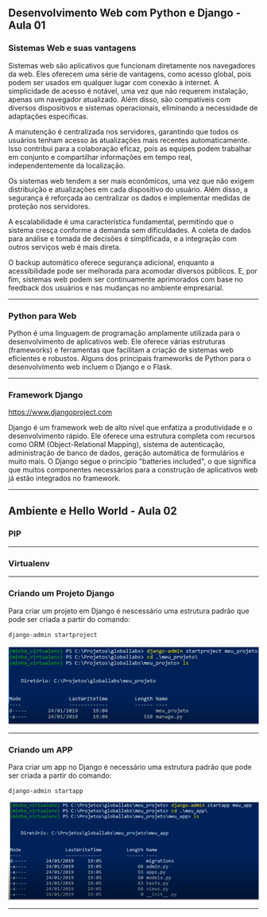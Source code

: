 ## Desenvolvimento Web com Python e Django - Aula 01

### Sistemas Web e suas vantagens

Sistemas web são aplicativos que funcionam diretamente nos navegadores da web. Eles oferecem uma série de vantagens, como acesso global, pois podem ser usados em qualquer lugar com conexão à internet. A simplicidade de acesso é notável, uma vez que não requerem instalação, apenas um navegador atualizado. Além disso, são compatíveis com diversos dispositivos e sistemas operacionais, eliminando a necessidade de adaptações específicas.

A manutenção é centralizada nos servidores, garantindo que todos os usuários tenham acesso às atualizações mais recentes automaticamente. Isso contribui para a colaboração eficaz, pois as equipes podem trabalhar em conjunto e compartilhar informações em tempo real, independentemente da localização.

Os sistemas web tendem a ser mais econômicos, uma vez que não exigem distribuição e atualizações em cada dispositivo do usuário. Além disso, a segurança é reforçada ao centralizar os dados e implementar medidas de proteção nos servidores.

A escalabilidade é uma característica fundamental, permitindo que o sistema cresça conforme a demanda sem dificuldades. A coleta de dados para análise e tomada de decisões é simplificada, e a integração com outros serviços web é mais direta.

O backup automático oferece segurança adicional, enquanto a acessibilidade pode ser melhorada para acomodar diversos públicos. E, por fim, sistemas web podem ser continuamente aprimorados com base no feedback dos usuários e nas mudanças no ambiente empresarial.

---

### Python para Web

Python é uma linguagem de programação amplamente utilizada para o desenvolvimento de aplicativos web. Ele oferece várias estruturas (frameworks) e ferramentas que facilitam a criação de sistemas web eficientes e robustos. Alguns dos principais frameworks de Python para o desenvolvimento web incluem o Django e o Flask.

---

### Framework Django

https://www.djangoproject.com

Django é um framework web de alto nível que enfatiza a produtividade e o desenvolvimento rápido. Ele oferece uma estrutura completa com recursos como ORM (Object-Relational Mapping), sistema de autenticação, administração de banco de dados, geração automática de formulários e muito mais. O Django segue o princípio "batteries included", o que significa que muitos componentes necessários para a construção de aplicativos web já estão integrados no framework.

---

## Ambiente e Hello World - Aula 02

### PIP

---

### Virtualenv

---

### Criando um Projeto Django

Para criar um projeto em Django é nescessário uma estrutura padrão que pode ser criada a partir do comando:
~~~
django-admin startproject
~~~

<img src="startproject.png">

---

### Criando um APP

Para criar um app no Django é necessário uma estrutura padrão que pode ser criada a partir do comando:

~~~
django-admin startapp
~~~

<img src="startapp.png">

---

